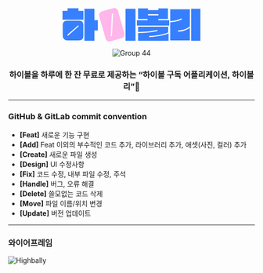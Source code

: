 <div align="center"> 
  
<svg width="282" height="69" viewBox="0 0 282 69" fill="none" xmlns="http://www.w3.org/2000/svg">
<g clip-path="url(#clip0_386_12)">
<path d="M103.153 0.397796L93.2316 3.13308L81.4119 6.55633C75.8833 8.1229 73.8691 12.4911 75.2948 17.514L87.902 62.008C89.2033 66.5999 93.4305 69.2026 98.238 67.8433L120.336 61.577C124.621 60.2839 127.804 56.7446 125.873 49.9313L113.431 6.01756C112.271 1.93121 108.541 -1.11904 103.162 0.406085L103.153 0.397796ZM101.081 57.1093L98.495 57.8388L100.849 11.4301L103.435 10.7007L101.081 57.1093Z" fill="#FFB6EA"/>
<path d="M32.5913 5.62816H42.6621V23.681H0V5.62816H10.3692V0.40625H32.5913V5.62816Z" fill="#367FFF"/>
<path d="M34.5308 25.6951H9.84694C4.10284 25.6951 0.44751 28.679 0.44751 34.5723V56.4297C0.44751 62.7706 5.29642 65.9037 10.2945 65.9037H32.7404C38.9321 65.8291 42.5129 64.1134 42.5129 56.5043V34.2822C42.5129 29.3587 40.1257 25.7034 34.5308 25.7034V25.6951ZM32.5912 37.7055L10.3691 56.9436V53.8851L32.5912 34.6386V37.6972V37.7055Z" fill="#367FFF"/>
<path d="M65.1827 45.8285V66.7161H44.751V1.52515H65.1827V24.8745H72.195V45.8285H65.1827Z" fill="#367FFF"/>
<path d="M149.222 1.52515H128.782V66.7078H149.222V1.52515Z" fill="#367FFF"/>
<path d="M215.524 22.2635H195.838V24.7252H218.06V35.7658H151.982V24.7252H173.832V22.2635H154.444V0.779053H174.727V4.35979H196.054V0.779053H215.524V22.2635ZM194.039 44.411C184.043 47.0965 166.819 48.8869 154.436 48.6631V38.0701H215.963V49.6329C207.31 53.5866 192.025 56.3467 177.106 57.0927V59.3307C192.025 58.4355 208.653 55.5262 216.709 51.7216V66.6414H154.436V50.9757C169.281 51.0503 184.342 49.0361 194.039 46.7235V44.411ZM174.727 14.9528H196.054V12.4164H174.727V14.9528Z" fill="#367FFF"/>
<path d="M243.565 20.7716C238.119 23.3825 232.375 25.9189 220.149 26.6649V2.56953H260.275V37.4734C253.262 42.8445 245.355 45.3809 236.038 45.8285V48.2902C246.781 47.5442 251.928 45.6047 260.275 40.4574V65.9618H220.149V29.2676C231.413 28.1486 236.71 26.955 243.565 23.3743V20.7633V20.7716ZM262.96 1.53344H281.9V66.7161H262.96V1.52515V1.53344Z" fill="#367FFF"/>
</g>
<defs>
<clipPath id="clip0_386_12">
<rect width="281.9" height="68.1997" fill="white"/>
</clipPath>
</defs>
</svg>

![Group 44](https://github.com/highbally/.github/assets/86800087/faf6ca22-9cf1-4f06-bf2a-79155a2efccc)

  ### 하이볼을 하루에 한 잔 무료로 제공하는 “하이볼 구독 어플리케이션, 하이볼리”🍹
  
</div>

---
### GitHub & GitLab commit convention
- **[Feat]** 새로운 기능 구현
- **[Add]** Feat 이외의 부수적인 코드 추가, 라이브러리 추가, 애셋(사진, 컬러) 추가
- **[Create]** 새로운 파일 생성
- **[Design]** UI 수정사항
- **[Fix]** 코드 수정, 내부 파일 수정, 주석
- **[Handle]** 버그, 오류 해결
- **[Delete]** 쓸모없는 코드 삭제
- **[Move]** 파일 이름/위치 변경
- **[Update]** 버전 업데이트

---
### 와이어프레임
![Highbally](https://github.com/highbally/.github/assets/86800087/05adc394-eeac-429a-884f-e4083f3ceb07)



<!--

**Here are some ideas to get you started:**

🙋‍♀️ A short introduction - what is your organization all about?
🌈 Contribution guidelines - how can the community get involved?
👩‍💻 Useful resources - where can the community find your docs? Is there anything else the community should know?
🍿 Fun facts - what does your team eat for breakfast?
🧙 Remember, you can do mighty things with the power of [Markdown](https://docs.github.com/github/writing-on-github/getting-started-with-writing-and-formatting-on-github/basic-writing-and-formatting-syntax)
-->
